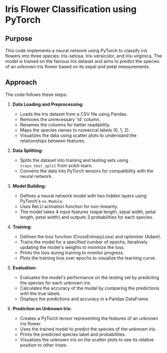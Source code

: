# Iris Flower Classification using PyTorch

## Purpose

This code implements a neural network using PyTorch to classify iris flowers into three species: Iris-setosa, Iris-versicolor, and Iris-virginica. The model is trained on the famous Iris dataset and aims to predict the species of an unknown iris flower based on its sepal and petal measurements.

## Approach

The code follows these steps:

1. **Data Loading and Preprocessing:**
   - Loads the Iris dataset from a CSV file using Pandas.
   - Removes the unnecessary 'Id' column.
   - Renames the columns for better readability.
   - Maps the species names to numerical labels (0, 1, 2).
   - Visualizes the data using scatter plots to understand the relationships between features.

2. **Data Splitting:**
   - Splits the dataset into training and testing sets using `train_test_split` from scikit-learn.
   - Converts the data into PyTorch tensors for compatibility with the neural network.

3. **Model Building:**
   - Defines a neural network model with two hidden layers using PyTorch's `nn.Module`.
   - Uses ReLU activation function for non-linearity.
   - The model takes 4 input features (sepal length, sepal width, petal length, petal width) and outputs 3 probabilities for each species.

4. **Training:**
   - Defines the loss function (CrossEntropyLoss) and optimizer (Adam).
   - Trains the model for a specified number of epochs, iteratively updating the model's weights to minimize the loss.
   - Prints the loss during training to monitor progress.
   - Plots the training loss over epochs to visualize the learning curve.

5. **Evaluation:**
   - Evaluates the model's performance on the testing set by predicting the species for each unknown iris.
   - Calculates the accuracy of the model by comparing the predictions with the true labels.
   - Displays the predictions and accuracy in a Pandas DataFrame.

6. **Prediction on Unknown Iris:**
   - Creates a PyTorch tensor representing the features of an unknown iris flower.
   - Uses the trained model to predict the species of the unknown iris.
   - Prints the predicted species label and probabilities.
   - Visualizes the unknown iris on the scatter plots to see its relative position to other irises.
